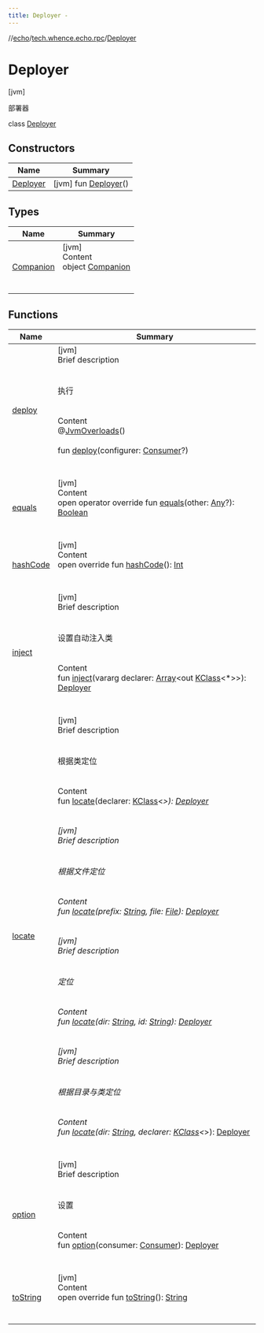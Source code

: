```yaml
---
title: Deployer -
---
```

//[echo](../../index.md)/[tech.whence.echo.rpc](../index.md)/[Deployer](index.md)



# Deployer  
 [jvm] 

部署器

class [Deployer](index.md)   


## Constructors  
  
|  Name|  Summary| 
|---|---|
| [Deployer](-deployer.md)|  [jvm] fun [Deployer](-deployer.md)()   <br>


## Types  
  
|  Name|  Summary| 
|---|---|
| [Companion](-companion/index.md)| [jvm]  <br>Content  <br>object [Companion](-companion/index.md)  <br><br><br>


## Functions  
  
|  Name|  Summary| 
|---|---|
| [deploy](deploy.md)| [jvm]  <br>Brief description  <br><br><br>执行<br><br>  <br>Content  <br>@[JvmOverloads](https://kotlinlang.org/api/latest/jvm/stdlib/kotlin.jvm/-jvm-overloads/index.html)()  <br>  <br>fun [deploy](deploy.md)(configurer: [Consumer](../../tech.whence.echo.function/-consumer/index.md)<DeploymentOptions>?)  <br><br><br>
| [equals](../../tech.whence.echo.webclient.response.exception/-response-unrecognized-exception/index.md#kotlin/Any/equals/#kotlin.Any?/PointingToDeclaration/)| [jvm]  <br>Content  <br>open operator override fun [equals](../../tech.whence.echo.webclient.response.exception/-response-unrecognized-exception/index.md#kotlin/Any/equals/#kotlin.Any?/PointingToDeclaration/)(other: [Any](https://kotlinlang.org/api/latest/jvm/stdlib/kotlin/-any/index.html)?): [Boolean](https://kotlinlang.org/api/latest/jvm/stdlib/kotlin/-boolean/index.html)  <br><br><br>
| [hashCode](../../tech.whence.echo.webclient.response.exception/-response-unrecognized-exception/index.md#kotlin/Any/hashCode/#/PointingToDeclaration/)| [jvm]  <br>Content  <br>open override fun [hashCode](../../tech.whence.echo.webclient.response.exception/-response-unrecognized-exception/index.md#kotlin/Any/hashCode/#/PointingToDeclaration/)(): [Int](https://kotlinlang.org/api/latest/jvm/stdlib/kotlin/-int/index.html)  <br><br><br>
| [inject](inject.md)| [jvm]  <br>Brief description  <br><br><br>设置自动注入类<br><br>  <br>Content  <br>fun [inject](inject.md)(vararg declarer: [Array](https://kotlinlang.org/api/latest/jvm/stdlib/kotlin/-array/index.html)<out [KClass](https://kotlinlang.org/api/latest/jvm/stdlib/kotlin.reflect/-k-class/index.html)<*>>): [Deployer](index.md)  <br><br><br>
| [locate](locate.md)| [jvm]  <br>Brief description  <br><br><br>根据类定位<br><br>  <br>Content  <br>fun [locate](locate.md)(declarer: [KClass](https://kotlinlang.org/api/latest/jvm/stdlib/kotlin.reflect/-k-class/index.html)<*>): [Deployer](index.md)  <br><br><br>[jvm]  <br>Brief description  <br><br><br>根据文件定位<br><br>  <br>Content  <br>fun [locate](locate.md)(prefix: [String](https://kotlinlang.org/api/latest/jvm/stdlib/kotlin/-string/index.html), file: [File](https://docs.oracle.com/javase/8/docs/api/java/io/File.html)): [Deployer](index.md)  <br><br><br>[jvm]  <br>Brief description  <br><br><br>定位<br><br>  <br>Content  <br>fun [locate](locate.md)(dir: [String](https://kotlinlang.org/api/latest/jvm/stdlib/kotlin/-string/index.html), id: [String](https://kotlinlang.org/api/latest/jvm/stdlib/kotlin/-string/index.html)): [Deployer](index.md)  <br><br><br>[jvm]  <br>Brief description  <br><br><br>根据目录与类定位<br><br>  <br>Content  <br>fun [locate](locate.md)(dir: [String](https://kotlinlang.org/api/latest/jvm/stdlib/kotlin/-string/index.html), declarer: [KClass](https://kotlinlang.org/api/latest/jvm/stdlib/kotlin.reflect/-k-class/index.html)<*>): [Deployer](index.md)  <br><br><br>
| [option](option.md)| [jvm]  <br>Brief description  <br><br><br>设置<br><br>  <br>Content  <br>fun [option](option.md)(consumer: [Consumer](../../tech.whence.echo.function/-consumer/index.md)<VertxOptions>): [Deployer](index.md)  <br><br><br>
| [toString](../../tech.whence.echo.webclient.response.exception/-response-unrecognized-exception/index.md#kotlin/Any/toString/#/PointingToDeclaration/)| [jvm]  <br>Content  <br>open override fun [toString](../../tech.whence.echo.webclient.response.exception/-response-unrecognized-exception/index.md#kotlin/Any/toString/#/PointingToDeclaration/)(): [String](https://kotlinlang.org/api/latest/jvm/stdlib/kotlin/-string/index.html)  <br><br><br>

